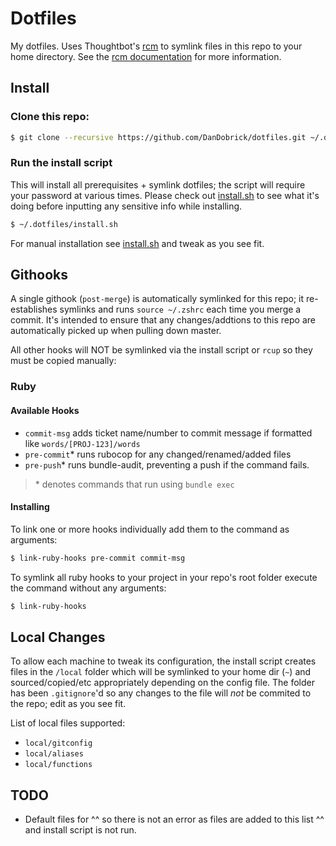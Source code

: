 # Dotfiles
My dotfiles. Uses Thoughtbot's [rcm](https://github.com/thoughtbot/rcm) to symlink files in this repo to your home directory. See the [rcm documentation](https://thoughtbot.github.io/rcm/rcm.7.html) for more information.

## Install

### Clone this repo:
```bash
$ git clone --recursive https://github.com/DanDobrick/dotfiles.git ~/.dotfiles
```

### Run the install script

This will install all prerequisites + symlink dotfiles; the script will require your password at various times. Please check out [install.sh](https://github.com/DanDobrick/dotfiles/blob/master/install.sh) to see what it's doing before inputting any sensitive info while installing.
```bash
$ ~/.dotfiles/install.sh
```

For manual installation see [install.sh](https://github.com/DanDobrick/dotfiles/blob/master/install.sh) and tweak as you see fit.

## Githooks

A single githook (`post-merge`) is automatically symlinked for this repo; it re-establishes symlinks and runs `source ~/.zshrc` each time you merge a commit. It's intended to ensure that any changes/addtions to this repo are automatically picked up when pulling down master.

All other hooks will NOT be symlinked via the install script or `rcup` so they must be copied manually:

### Ruby
#### Available Hooks
- `commit-msg` adds ticket name/number to commit message if formatted like `words/[PROJ-123]/words`
- `pre-commit`* runs rubocop for any changed/renamed/added files
- `pre-push`* runs bundle-audit, preventing a push if the command fails.

>\* denotes commands that run using `bundle exec`

#### Installing
To link one or more hooks individually add them to the command as arguments:

```bash
$ link-ruby-hooks pre-commit commit-msg
```

To symlink all ruby hooks to your project in your repo's root folder execute the command without any arguments:
```bash
$ link-ruby-hooks
```

## Local Changes
To allow each machine to tweak its configuration, the install script creates files in the `/local` folder which will be symlinked to your home dir (`~`) and sourced/copied/etc appropriately depending on the config file. The folder has been `.gitignore`'d so any changes to the file will _not_ be commited to the repo; edit as you see fit.

List of local files supported:
- `local/gitconfig`
- `local/aliases`
- `local/functions`

## TODO
- Default files for ^^ so there is not an error as files are added to this list ^^ and install script is not run.

